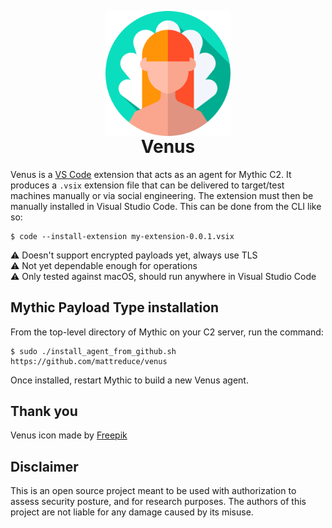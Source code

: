 <p align="center" style="margin-bottom: 0px !important;">
  <img width="200" src="agent_icons/venus.svg"
    alt="Venus, Greek goddess" align="center">
</p>
<h1 align="center" style="margin-top: 0px;">Venus<br/></h1>

Venus is a [VS Code](https://code.visualstudio.com/) extension that acts as an
agent for Mythic C2. It produces a `.vsix` extension file that can be delivered
to target/test machines manually or via social engineering. The extension must
then be manually installed in Visual Studio Code. This can be done from the CLI
like so:

```shell
$ code --install-extension my-extension-0.0.1.vsix
```

:warning: Doesn't support encrypted payloads yet, always use TLS  
:warning: Not yet dependable enough for operations  
:warning: Only tested against macOS, should run anywhere in Visual Studio Code

## Mythic Payload Type installation

From the top-level directory of Mythic on your C2 server, run the command:

```shell
$ sudo ./install_agent_from_github.sh https://github.com/mattreduce/venus
```

Once installed, restart Mythic to build a new Venus agent.

## Thank you

Venus icon made by [Freepik](https://www.flaticon.com/authors/freepik)

## Disclaimer

This is an open source project meant to be used with authorization to assess
security posture, and for research purposes. The authors of this project are
not liable for any damage caused by its misuse.
